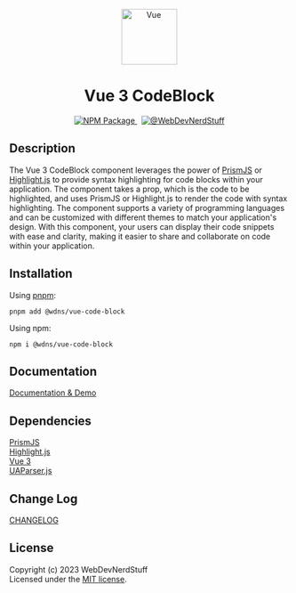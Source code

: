<p align="center">
  <img alt="Vue" width="100" src="https://github.com/webdevnerdstuff/vue-code-block/raw/main/public/vue.svg">
</p>

<p>
  <h1 align="center">Vue 3 CodeBlock</h1>
</p>

<p align="center">
  <a href="https://www.npmjs.com/package/@wdns/vue-code-block">
    <img src="https://img.shields.io/npm/v/@wdns/vue-code-block?color=1867c0&logo=npm" alt="NPM Package">
  </a>
  &nbsp;
  <a href="https://github.com/webdevnerdstuff/vue-code-block">
    <img src="https://img.shields.io/badge/GitHub-WebDevNerdStuff-brightgreen.svg?logo=github" alt="@WebDevNerdStuff">
  </a>
</p>


## Description

The Vue 3 CodeBlock component leverages the power of [PrismJS](https://prismjs.com/) or [Highlight.js](https://highlightjs.org/) to provide syntax highlighting for code blocks within your application. The component takes a prop, which is the code to be highlighted, and uses PrismJS or Highlight.js to render the code with syntax highlighting. The component supports a variety of programming languages and can be customized with different themes to match your application's design. With this component, your users can display their code snippets with ease and clarity, making it easier to share and collaborate on code within your application.


## Installation
 
Using [pnpm](https://pnpm.io/):
```
pnpm add @wdns/vue-code-block
```

Using npm:
```
npm i @wdns/vue-code-block
```
 
## Documentation
 
[Documentation & Demo](https://webdevnerdstuff.github.io/vue-code-block/)

## Dependencies
 
[PrismJS](https://prismjs.com/)  
[Highlight.js](https://highlightjs.org/)  
[Vue 3](https://vuejs.org/)  
[UAParser.js](https://www.npmjs.com/package/ua-parser-js)


## Change Log
 
[CHANGELOG](https://github.com/webdevnerdstuff/vue-code-block/blob/main/CHANGELOG.md)


## License

Copyright (c) 2023 WebDevNerdStuff  
Licensed under the [MIT license](https://github.com/webdevnerdstuff/vue-code-block/blob/main/LICENSE.md).
